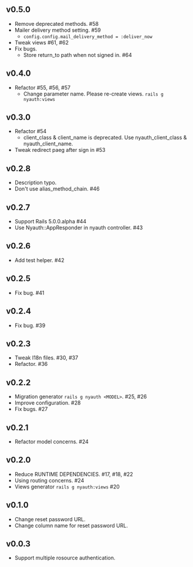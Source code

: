 ## v0.5.0

* Remove deprecated methods. #58
* Mailer delivery method setting. #59
  * `config.config.mail_delivery_method = :deliver_now`
* Tweak views #61, #62
* Fix bugs.
  * Store return_to path when not signed in. #64

## v0.4.0

* Refactor #55, #56, #57
  * Change parameter name. Please re-create views. `rails g nyauth:views`

## v0.3.0

* Refactor #54
  * client_class & client_name is deprecated. Use nyauth_client_class & nyauth_client_name.
* Tweak redirect paeg after sign in #53

## v0.2.8

* Description typo.
* Don't use alias_method_chain. #46

## v0.2.7

* Support Rails 5.0.0.alpha #44
* Use Nyauth::AppResponder in nyauth controller. #43

## v0.2.6

* Add test helper. #42

## v0.2.5

* Fix bug. #41

## v0.2.4

* Fix bug. #39

## v0.2.3

* Tweak I18n files. #30, #37
* Refactor. #36

## v0.2.2

* Migration generator `rails g nyauth <MODEL>`. #25, #26
* Improve configuration. #28
* Fix bugs. #27


## v0.2.1

* Refactor model concerns. #24

## v0.2.0

* Reduce RUNTIME DEPENDENCIES. #17, #18, #22
* Using routing concerns. #24
* Views generator `rails g nyauth:views` #20


## v0.1.0

* Change reset password URL.
* Change column name for reset password URL.

## v0.0.3

* Support multiple rosource authentication.
